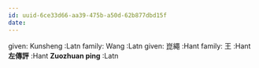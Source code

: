 ```yaml
---
id: uuid-6ce33d66-aa39-475b-a50d-62b877dbd15f
date: 
---
```


given: Kunsheng :Latn
family: Wang :Latn
given: 崑繩 :Hant
family: 王 :Hant
**左傳評** :Hant
**Zuozhuan ping** :Latn